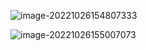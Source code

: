 ![image-20221026154807333](D:\Markdown\图片\image-20221026154807333.png)

![image-20221026155007073](D:\Markdown\图片\image-20221026155007073.png)